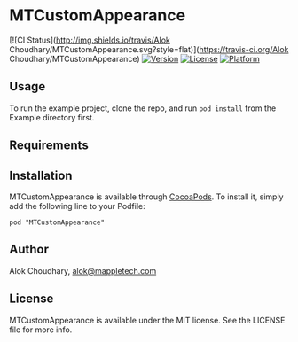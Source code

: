 # MTCustomAppearance

[![CI Status](http://img.shields.io/travis/Alok Choudhary/MTCustomAppearance.svg?style=flat)](https://travis-ci.org/Alok Choudhary/MTCustomAppearance)
[![Version](https://img.shields.io/cocoapods/v/MTCustomAppearance.svg?style=flat)](http://cocoadocs.org/docsets/MTCustomAppearance)
[![License](https://img.shields.io/cocoapods/l/MTCustomAppearance.svg?style=flat)](http://cocoadocs.org/docsets/MTCustomAppearance)
[![Platform](https://img.shields.io/cocoapods/p/MTCustomAppearance.svg?style=flat)](http://cocoadocs.org/docsets/MTCustomAppearance)

## Usage

To run the example project, clone the repo, and run `pod install` from the Example directory first.

## Requirements

## Installation

MTCustomAppearance is available through [CocoaPods](http://cocoapods.org). To install
it, simply add the following line to your Podfile:

    pod "MTCustomAppearance"

## Author

Alok Choudhary, alok@mappletech.com

## License

MTCustomAppearance is available under the MIT license. See the LICENSE file for more info.

